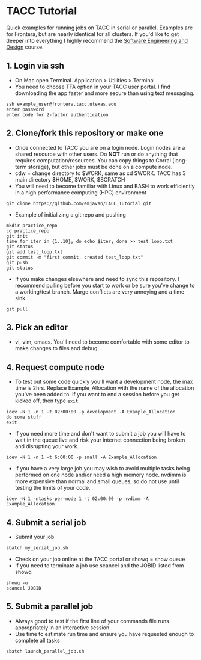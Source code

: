 # TACC Tutorial
Quick examples for running jobs on TACC in serial or parallel. Examples are for Frontera, but are nearly identical for all clusters. If you'd like to get deeper into everything I highly recommend the [Software Engineering and Design](https://coe-332-sp22.readthedocs.io/en/main/index.html) course.

## 1. Login via ssh
* On Mac open Terminal. Application > Utilities > Terminal
* You need to choose TFA option in your TACC user portal. I find downloading the app faster and more secure than using text messaging.
~~~~
ssh example_user@frontera.tacc.utexas.edu
enter password
enter code for 2-factor authentication
~~~~

## 2. Clone/fork this repository or make one
* Once connected to TACC you are on a login node. Login nodes are a shared resource with other users. Do **NOT** run or do anything that requires computation/resources. You can copy things to Corral (long-term storage), but other jobs must be done on a compute node.
* cdw = change directory to $WORK, same as cd $WORK. TACC has 3 main directory $HOME, $WORK, $SCRATCH 
* You will need to become familiar with Linux and BASH to work efficiently in a high performance computing (HPC) environment
~~~~
git clone https://github.com/emjavan/TACC_Tutorial.git
~~~~

* Example of initializing a git repo and pushing 
~~~~
mkdir practice_repo
cd practice_repo
git init
time for iter in {1..10}; do echo $iter; done >> test_loop.txt 
git status
git add test_loop.txt
git commit -m "first commit, created test_loop.txt"
git push
git status
~~~~
* If you make changes elsewhere and need to sync this repository. I recommend pulling before you start to work or be sure you've change to a working/test branch. Marge conflicts are very annoying and a time sink.
~~~~
git pull
~~~~

## 3. Pick an editor
* vi, vim, emacs. You'll need to become comfortable with some editor to make changes to files and debug

## 4. Request compute node
* To test out some code quickly you'll want a development node, the max time is 2hrs. Replace Example_Allocation with the name of the allocation you've been added to. If you want to end a session before you get kicked off, then type `exit`.
~~~~
idev -N 1 -n 1 -t 02:00:00 -p development -A Example_Allocation
do some stuff
exit
~~~~
* If you need more time and don't want to submit a job you will have to wait in the queue live and risk your internet connection being broken and disrupting your work.
~~~~
idev -N 1 -n 1 -t 6:00:00 -p small -A Example_Allocation
~~~~
* If you have a very large job you may wish to avoid multiple tasks being performed on one node and/or need a high memory node. nvdimm is more expensive than normal and small queues, so do not use until testing the limits of your code.
~~~~
idev -N 1 -ntasks-per-node 1 -t 02:00:00 -p nvdimm -A Example_Allocation
~~~~

## 4. Submit a serial job
* Submit your job
~~~~
sbatch my_serial_job.sh
~~~~
* Check on your job online at the TACC portal or showq = show queue
* If you need to terminate a job use scancel and the JOBID listed from showq
~~~~
showq -u
scancel JOBID
~~~~

## 5. Submit a parallel job
* Always good to test if the first line of your commands file runs appropriately in an interactive session
* Use time to estimate run time and ensure you have requested enough to complete all tasks
~~~~
sbatch launch_parallel_job.sh
~~~~